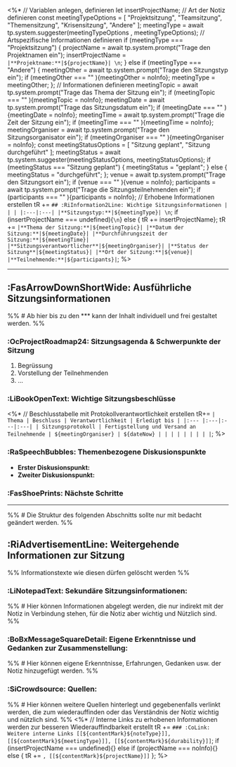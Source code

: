 <%*
// Variablen anlegen, definieren
let insertProjectName;
// Art der Notiz definieren
const meetingTypeOptions = [
	"Projektsitzung",
	"Teamsitzung",
	"Themensitzung",
	"Krisensitzung",
	"Andere"
	];
meetingType = await tp.system.suggester(meetingTypeOptions , meetingTypeOptions);
// Artspezifische Informationen definieren
if (meetingType === "Projektsitzung") {
	projectName = await tp.system.prompt("Trage den Projektnamen ein");
	insertProjectName = `|**Projektname:**|${projectName}| \n`;
}
else if (meetingType === "Andere") {
	meetingOther = await tp.system.prompt("Trage den Sitzungstyp ein");
	if (meetingOther === "" ){meetingOther = noInfo};
	meetingType = meetingOther;
};
// Informationen definieren
meetingTopic = await tp.system.prompt("Trage das Thema der Sitzung ein");
if (meetingTopic === "" ){meetingTopic = noInfo};
meetingDate = await tp.system.prompt("Trage das Sitzungsdatum ein");
if (meetingDate === "" ){meetingDate = noInfo};
meetingTime = await tp.system.prompt("Trage die Zeit der Sitzung ein");
if (meetingTime === "" ){meetingTime = noInfo};
meetingOrganiser = await tp.system.prompt("Trage den Sitzungsorganisator ein");
if (meetingOrganiser === "" ){meetingOrganiser = noInfo};
const meetingStatusOptions = [
	"Sitzung geplant",
	"Sitzung durchgeführt"
	];
meetingStatus = await tp.system.suggester(meetingStatusOptions, meetingStatusOptions);
if (meetingStatus === "Sitzung geplant") {
	meetingStatus = "geplant";
	} else {
	meetingStatus = "durchgeführt";
};
venue = await tp.system.prompt("Trage den Sitzungsort ein");
if (venue === "" ){venue = noInfo};
participants = await tp.system.prompt("Trage die Sitzungsteilnehmenden ein");
if (participants === "" ){participants = noInfo};
// Erhobene Informationen erstellen
tR +=  `## :RiInformation2Line: Wichtige Sitzungsinformationen
| | |
|:---|:---|
|**Sitzungstyp:**|${meetingType}| \n`;
if (insertProjectName === undefined){`\n`} else { tR += insertProjectName};
tR += `|**Thema der Sitzung:**|${meetingTopic}|
|**Datum der Sitzung:**|${meetingDate}|
|**Durchführungszeit der Sitzung:**|${meetingTime}|
|**Sitzungsverantwortlicher**|${meetingOrganiser}|
|**Status der Sitzung**|${meetingStatus}|
|**Ort der Sitzung:**|${venue}|
|**Teilnehmende:**|${participants}|`;
%>

***
## :FasArrowDownShortWide: Ausführliche Sitzungsinformationen
%% # Ab hier bis zu den *** kann der Inhalt individuell und frei gestaltet werden. %%

### :OcProjectRoadmap24: Sitzungsagenda & Schwerpunkte der Sitzung
 1. Begrüssung 
 2. Vorstellung der Teilnehmenden
 3. ... 

 
###  :LiBookOpenText: Wichtige Sitzungsbeschlüsse
<%* 
// Beschlusstabelle mit Protokollverantwortlichkeit erstellen
tR+= `| Thema | Beschluss | Verantwortlichkeit | Erledigt bis |
|:--- |:---|:---|:---|
| Sitzungsprotokoll | Fertigstellung und Versand an Teilnehmende | ${meetingOrganiser} | ${dateNow} |
| | | |
| | | |`; 
%>

### :RaSpeechBubbles: Themenbezogene Diskusionspunkte
- **Erster Diskusionspunkt:** 
- **Zweiter Diskusionspunkt:**

### :FasShoePrints: Nächste Schritte

***
%% # Die Struktur des folgenden Abschnitts sollte nur mit bedacht geändert werden. %%
## :RiAdvertisementLine: Weitergehende Informationen zur Sitzung
%% Informationstexte wie diesen dürfen gelöscht werden %%

### :LiNotepadText: Sekundäre Sitzungsinformationen: 
%% # Hier können Informationen abgelegt werden, die nur indirekt mit der Notiz in Verbindung stehen, für die Notiz aber wichtig und Nützlich sind. %%


### :BoBxMessageSquareDetail: Eigene Erkenntnisse und Gedanken zur Zusammenstellung:
%% # Hier können eigene Erkenntnisse, Erfahrungen, Gedanken usw. der Notiz hinzugefügt werden. %%


### :SiCrowdsource: Quellen: 
%% # Hier können weitere Quellen hinterlegt und gegebenenfalls verlinkt werden, die zum wiederauffinden oder das Verständnis der Notiz wichtig und nützlich sind. %%
<%*
// Interne Links zu erhobenen Informationen werden zur besseren Wiederauffindbarkeit erstellt
tR += `### :CoLink: Weitere interne Links
[[${contentMark}${noteType}]], [[${contentMark}${meetingType}]], [[${contentMark}${durability}]]`; 
if (insertProjectName === undefined){}
else if (projectName === noInfo){}
else { tR += `, [[${contentMark}${projectName}]]` };
%>
